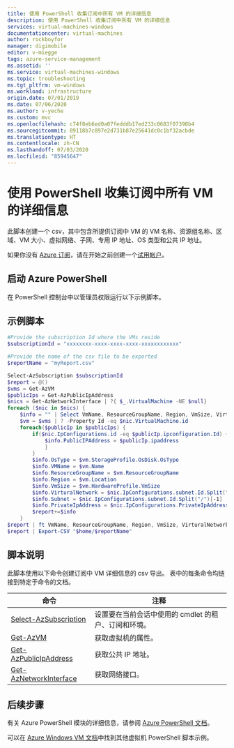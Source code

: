 ```yaml
---
title: 使用 PowerShell 收集订阅中所有 VM 的详细信息
description: 使用 PowerShell 收集订阅中所有 VM 的详细信息
services: virtual-machines-windows
documentationcenter: virtual-machines
author: rockboyfor
manager: digimobile
editor: v-miegge
tags: azure-service-management
ms.assetid: ''
ms.service: virtual-machines-windows
ms.topic: troubleshooting
ms.tgt_pltfrm: vm-windows
ms.workload: infrastructure
origin.date: 07/01/2019
ms.date: 07/06/2020
ms.author: v-yeche
ms.custom: mvc
ms.openlocfilehash: c74f8eb6ed0a07fedddb17ed233c8683f07398b4
ms.sourcegitcommit: 89118b7c897e2d731b87e25641dc0c1bf32acbde
ms.translationtype: HT
ms.contentlocale: zh-CN
ms.lasthandoff: 07/03/2020
ms.locfileid: "85945647"
---
```

# <a name="collect-details-about-all-vms-in-a-subscription-with-powershell"></a>使用 PowerShell 收集订阅中所有 VM 的详细信息

此脚本创建一个 csv，其中包含所提供订阅中 VM 的 VM 名称、资源组名称、区域、VM 大小、虚拟网络、子网、专用 IP 地址、OS 类型和公共 IP 地址。

如果你没有 [Azure 订阅](/guides/developer/azure-developer-guide#understanding-accounts-subscriptions-and-billing)，请在开始之前创建一个[试用帐户](https://www.azure.cn/pricing/1rmb-trial)。

## <a name="launch-azure-powershell"></a>启动 Azure PowerShell

在 PowerShell 控制台中以管理员权限运行以下示例脚本。

## <a name="sample-script"></a>示例脚本

```powershell
#Provide the subscription Id where the VMs reside
$subscriptionId = "xxxxxxxx-xxxx-xxxx-xxxx-xxxxxxxxxxxx"

#Provide the name of the csv file to be exported
$reportName = "myReport.csv"

Select-AzSubscription $subscriptionId
$report = @()
$vms = Get-AzVM
$publicIps = Get-AzPublicIpAddress 
$nics = Get-AzNetworkInterface | ?{ $_.VirtualMachine -NE $null} 
foreach ($nic in $nics) { 
    $info = "" | Select VmName, ResourceGroupName, Region, VmSize, VirturalNetwork, Subnet, PrivateIpAddress, OsType, PublicIPAddress 
    $vm = $vms | ? -Property Id -eq $nic.VirtualMachine.id 
    foreach($publicIp in $publicIps) { 
        if($nic.IpConfigurations.id -eq $publicIp.ipconfiguration.Id) {
            $info.PublicIPAddress = $publicIp.ipaddress
            } 
        } 
        $info.OsType = $vm.StorageProfile.OsDisk.OsType 
        $info.VMName = $vm.Name 
        $info.ResourceGroupName = $vm.ResourceGroupName 
        $info.Region = $vm.Location 
        $info.VmSize = $vm.HardwareProfile.VmSize
        $info.VirturalNetwork = $nic.IpConfigurations.subnet.Id.Split("/")[-3] 
        $info.Subnet = $nic.IpConfigurations.subnet.Id.Split("/")[-1] 
        $info.PrivateIpAddress = $nic.IpConfigurations.PrivateIpAddress 
        $report+=$info 
    } 
$report | ft VmName, ResourceGroupName, Region, VmSize, VirturalNetwork, Subnet, PrivateIpAddress, OsType, PublicIPAddress 
$report | Export-CSV "$home/$reportName"
```

## <a name="script-explanation"></a>脚本说明
此脚本使用以下命令创建订阅中 VM 详细信息的 csv 导出。 表中的每条命令均链接到特定于命令的文档。

|命令|注释|
|-|-|
|[Select-AzSubscription](https://docs.microsoft.com/powershell/module/Az.Accounts/Set-AzContext)|设置要在当前会话中使用的 cmdlet 的租户、订阅和环境。|
|[Get-AzVM](https://docs.microsoft.com/powershell/module/Az.Compute/Get-AzVM)|获取虚拟机的属性。|
|[Get-AzPublicIpAddress](https://docs.microsoft.com/powershell/module/Az.Network/Get-AzPublicIpAddress)|获取公共 IP 地址。|
|[Get-AzNetworkInterface](https://docs.microsoft.com/powershell/module/Az.Network/Get-AzNetworkInterface)|获取网络接口。|

## <a name="next-steps"></a>后续步骤

有关 Azure PowerShell 模块的详细信息，请参阅 [Azure PowerShell 文档](https://docs.microsoft.com/powershell/azure/overview)。

可以在 [Azure Windows VM 文档](/virtual-machines/windows/powershell-samples?toc=/virtual-machines/windows/toc.json)中找到其他虚拟机 PowerShell 脚本示例。

<!-- Update_Description: update meta properties, wording update, update link -->